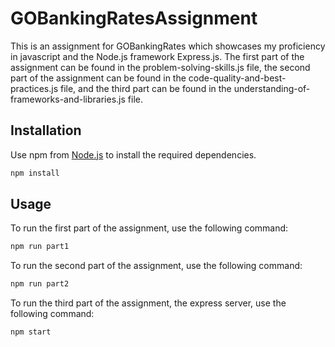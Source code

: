 # GOBankingRatesAssignment

This is an assignment for GOBankingRates which showcases my proficiency in javascript and the Node.js framework Express.js. The first part of the assignment can be found in the problem-solving-skills.js file, the second part of the assignment can be found in the code-quality-and-best-practices.js file, and the third part can be found in the understanding-of-frameworks-and-libraries.js file.

## Installation

Use npm from [Node.js](https://nodejs.org/en/download) to install the required dependencies.

```bash
npm install
```

## Usage

To run the first part of the assignment, use the following command:

```bash
npm run part1
```

To run the second part of the assignment, use the following command:

```bash
npm run part2
```

To run the third part of the assignment, the express server, use the following command:

```bash
npm start
```
